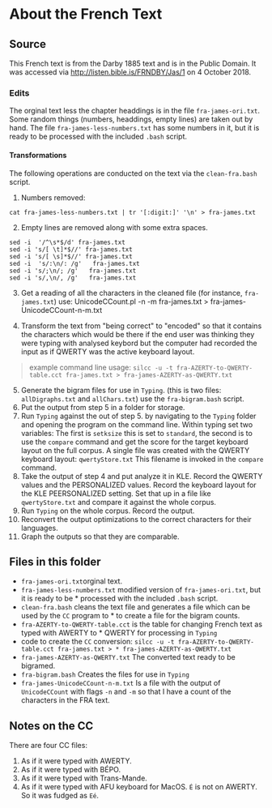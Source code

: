 # About the French Text

## Source
This French text is from the Darby 1885 text and is in the Public Domain. It was accessed via http://listen.bible.is/FRNDBY/Jas/1 on 4 October 2018.

### Edits
The orginal text less the chapter headdings is in the file `fra-james-ori.txt`. Some random things (numbers, headdings, empty lines) are taken out by hand. The file `fra-james-less-numbers.txt` has some numbers in it, but it is ready to be processed with the included `.bash` script.

#### Transformations
 The following operations are conducted on the text via the `clean-fra.bash` script.

1. Numbers removed:

`cat fra-james-less-numbers.txt | tr '[:digit:]' '\n' > fra-james.txt`

2. Empty lines are removed along with some extra spaces.

```
sed -i  '/^\s*$/d' fra-james.txt
sed -i 's/[ \t]*$//' fra-james.txt
sed -i 's/[ \s]*$//' fra-james.txt
sed -i  's/:\n/: /g'   fra-james.txt
sed -i 's/;\n/; /g'   fra-james.txt
sed -i 's/,\n/, /g'   fra-james.txt
 ```

3. Get a reading of all the characters in the cleaned file (for instance, `fra-james.txt`) use: UnicodeCCount.pl -n -m fra-james.txt > fra-james-UnicodeCCount-n-m.txt

4. Transform the text from "being correct" to "encoded" so that it contains the characters which would be there if the end user was thinking they were typing with analysed keybord but the computer had recorded the input as if QWERTY was the active keyboard layout.

>example command line usage:
`silcc -u -t fra-AZERTY-to-QWERTY-table.cct fra-james.txt > fra-james-AZERTY-as-QWERTY.txt`

5. Generate the bigram files for use in `Typing`. (this is two files: `allDigraphs.txt` and `allChars.txt`) use the `fra-bigram.bash` script.
6. Put the output from step 5 in a folder for storage.
7. Run `Typing` against the out of step 5. by navigating to the `Typing` folder and opening the program on the command line. Within typing set two variables:  The first is `setksize` this is set to `standard`, the second is to use the `compare` command and get the score for the target keyboard layout on the full corpus. A single file was created with the QWERTY keyboard layout: `qwertyStore.txt` This filename is invoked in the `compare` command.
8. Take the output of step 4 and put analyze it in KLE. Record the QWERTY values and the PERSONALIZED values. Record the keyboard layout for the KLE PEERSONALIZED setting. Set that up in a file like `qwertyStore.txt` and compare it against the whole corpus.
9. Run `Typing` on the whole corpus. Record the output.
10. Reconvert the output optimizations to the correct characters for their languages.
11. Graph the outputs so that they are comparable.

## Files in this folder

* `fra-james-ori.txt`orginal text.
* `fra-james-less-numbers.txt` modified version of `fra-james-ori.txt`, but it is ready to be * processed with the included `.bash` script.
* `clean-fra.bash` cleans the text file and generates a file which can be used by the `CC` program to * to create a file for the bigram counts.
* `fra-AZERTY-to-QWERTY-table.cct` is the table for changing French text as typed with AWERTY to * QWERTY for processing in `Typing`
* code to create the `CC` conversion: `silcc -u -t fra-AZERTY-to-QWERTY-table.cct fra-james.txt > * fra-james-AZERTY-as-QWERTY.txt`
* `fra-james-AZERTY-as-QWERTY.txt` The converted text ready to be bigramed.
* `fra-bigram.bash` Creates the files for use in `Typing`
* `fra-james-UnicodeCCount-n-m.txt` Is a file with the output of `UnicodeCCount` with flags `-n` and `-m` so that I have a count of the characters in the FRA text.


## Notes on the CC
There are four CC files:

1. As if it were typed with AWERTY.
2. As if it were typed with BÉPO.
3. As if it were typed with Trans-Mande.
4. As if it were typed with AFU keyboard for MacOS.
`É` is not on AWERTY. So it was fudged as `Eé`.
